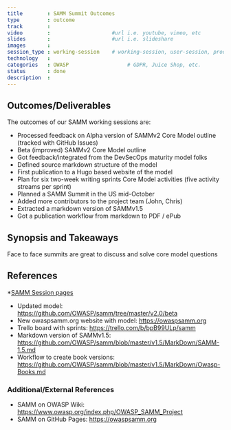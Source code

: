 ```yaml
---
title        : SAMM Summit Outcomes
type         : outcome
track        :
video        :                    #url i.e. youtube, vimeo, etc
slides       :                    #url i.e. slideshare
images       :
session_type : working-session    # working-session, user-session, product-sesssion
technology   :
categories   : OWASP                   # GDPR, Juice Shop, etc.
status       : done
description  :
---
```



## Outcomes/Deliverables 
The outcomes of our SAMM working sessions are:
* Processed feedback on Alpha version of SAMMv2 Core Model outline (tracked with GitHub Issues)
* Beta (improved) SAMMv2 Core Model outline
* Got feedback/integrated from the DevSecOps maturity model folks
* Defined source markdown structure of the model
* First publication to a Hugo based website of the model
* Plan for six two-week writing sprints Core Model activities (five activity streams per sprint)
* Planned a SAMM Summit in the US mid-October
* Added more contributors to the project team (John, Chris)
* Extracted a markdown version of SAMMv1.5
* Got a publication workflow from markdown to PDF / ePub

## Synopsis and Takeaways 
Face to face summits are great to discuss and solve core model questions

## References 
*[SAMM Session pages](https://open-security-summit.org/tracks/owasp-samm/) 
* Updated model: https://github.com/OWASP/samm/tree/master/v2.0/beta
* New owaspsamm.org website with model: https://owaspsamm.org
* Trello board with sprints: https://trello.com/b/bpB99ULp/samm
* Markdown version of SAMMv1.5: https://github.com/OWASP/samm/blob/master/v1.5/MarkDown/SAMM-1.5.md
* Workflow to create book versions: https://github.com/OWASP/samm/blob/master/v1.5/MarkDown/Owasp-Books.md


### Additional/External References
* SAMM on OWASP Wiki: https://www.owasp.org/index.php/OWASP_SAMM_Project
* SAMM on GitHub Pages: https://owaspsamm.org
